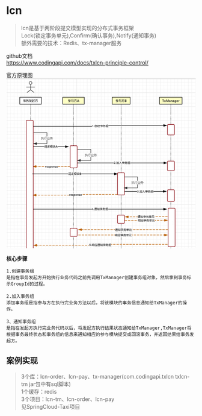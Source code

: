 # lcn
> lcn是基于两阶段提交模型实现的分布式事务框架   
> Lock(锁定事务单元),Confirm(确认事务),Notify(通知事务)   
> 额外需要的技术：Redis、tx-manager服务      

github文档   
https://www.codingapi.com/docs/txlcn-principle-control/

官方原理图   
![Alt](../img/分布式事务-lcn官方原理图.jpg)    

**核心步骤**    

    1.创建事务组
    是指在事务发起方开始执行业务代码之前先调用TxManager创建事务组对象，然后拿到事务标示GroupId的过程。

    2.加入事务组
    添加事务组是指参与方在执行完业务方法以后，将该模块的事务信息通知给TxManager的操作。

    3、通知事务组
    是指在发起方执行完业务代码以后，将发起方执行结果状态通知给TxManager,TxManager将根据事务最终状态和事务组的信息来通知相应的参与模块提交或回滚事务，并返回结果给事务发起方。

## 案例实现
> 3个库：lcn-order、lcn-pay、tx-manager(com.codingapi.txlcn txlcn-tm jar包中有sql脚本)   
> 1个缓存：redis   
> 3个项目：lcn-tm、lcn-order、lcn-pay    
> 见SpringCloud-Taxi项目   